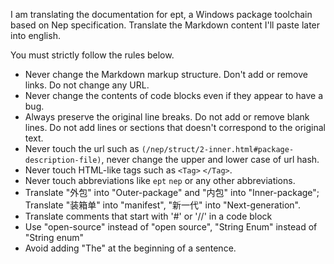 I am translating the documentation for ept, a Windows package toolchain based on Nep specification.
Translate the Markdown content I'll paste later into english.

You must strictly follow the rules below.

- Never change the Markdown markup structure. Don't add or remove links. Do not change any URL.
- Never change the contents of code blocks even if they appear to have a bug.
- Always preserve the original line breaks. Do not add or remove blank lines. Do not add lines or sections that doesn't correspond to the original text.
- Never touch the url such as `(/nep/struct/2-inner.html#package-description-file)`, never change the upper and lower case of url hash.
- Never touch HTML-like tags such as `<Tag>` `</Tag>`.
- Never touch abbreviations like `ept` `nep` or any other abbreviations.
- Translate "外包" into "Outer-package" and "内包" into "Inner-package"; Translate "装箱单" into "manifest", "新一代" into "Next-generation".
- Translate comments that start with '#' or '//' in a code block
- Use "open-source" instead of "open source", "String Enum" instead of "String enum"
- Avoid adding "The" at the beginning of a sentence.